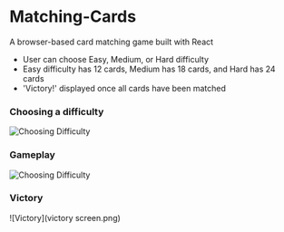 # Matching-Cards
A browser-based card matching game built with React

- User can choose Easy, Medium, or Hard difficulty
- Easy difficulty has 12 cards, Medium has 18 cards, and Hard has 24 cards
- 'Victory!' displayed once all cards have been matched

### Choosing a difficulty
![Choosing Difficulty](https://media.giphy.com/media/eL4IW61UtowQ13YuA8/giphy.gif)

### Gameplay
![Choosing Difficulty](https://media.giphy.com/media/MKHlVAqU0SGXxcXYlJ/giphy.gif)

### Victory
![Victory](victory screen.png)
